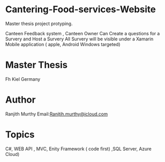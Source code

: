 
  
# Cantering-Food-services-Website
Master thesis project protyping.

Canteen Feedback system ,
Canteen Owner Can Create a questions for a Survery and Host a Survery
All Survery will be visible under a Xamarin Mobile application ( apple, Android Windows targeted)

# Master Thesis
Fh Kiel Germany


# Author 
Ranjith Murthy 
Email:Ranjtih.murthy@icloud.com

# Topics
  C#,  WEB API , MVC, Enity Framework ( code first) ,SQL Server, Azure Cloud)

